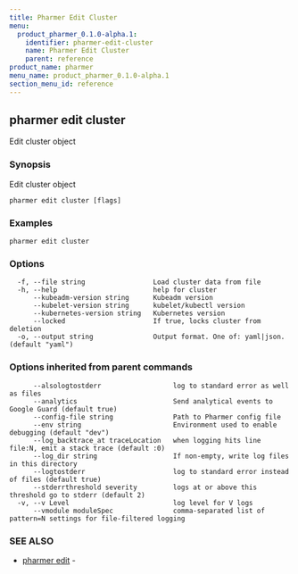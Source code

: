 ```yaml
---
title: Pharmer Edit Cluster
menu:
  product_pharmer_0.1.0-alpha.1:
    identifier: pharmer-edit-cluster
    name: Pharmer Edit Cluster
    parent: reference
product_name: pharmer
menu_name: product_pharmer_0.1.0-alpha.1
section_menu_id: reference
---
```

## pharmer edit cluster

Edit cluster object

### Synopsis


Edit cluster object

```
pharmer edit cluster [flags]
```

### Examples

```
pharmer edit cluster
```

### Options

```
  -f, --file string                 Load cluster data from file
  -h, --help                        help for cluster
      --kubeadm-version string      Kubeadm version
      --kubelet-version string      kubelet/kubectl version
      --kubernetes-version string   Kubernetes version
      --locked                      If true, locks cluster from deletion
  -o, --output string               Output format. One of: yaml|json. (default "yaml")
```

### Options inherited from parent commands

```
      --alsologtostderr                  log to standard error as well as files
      --analytics                        Send analytical events to Google Guard (default true)
      --config-file string               Path to Pharmer config file
      --env string                       Environment used to enable debugging (default "dev")
      --log_backtrace_at traceLocation   when logging hits line file:N, emit a stack trace (default :0)
      --log_dir string                   If non-empty, write log files in this directory
      --logtostderr                      log to standard error instead of files (default true)
      --stderrthreshold severity         logs at or above this threshold go to stderr (default 2)
  -v, --v Level                          log level for V logs
      --vmodule moduleSpec               comma-separated list of pattern=N settings for file-filtered logging
```

### SEE ALSO
* [pharmer edit](/docs/reference/pharmer_edit.md)	 - 

